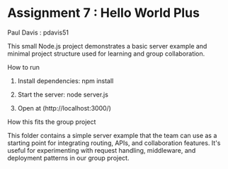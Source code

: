 # Assignment 7 : Hello World Plus

Paul Davis : pdavis51

  

This small Node.js project demonstrates a basic server example and minimal project structure used for learning and group collaboration.

  

How to run

  

1. Install dependencies: npm install

2. Start the server: node server.js

3. Open at (http://localhost:3000/)

  

How this fits the group project

  

This folder contains a simple server example that the team can use as a starting point for integrating routing, APIs, and collaboration features. It's useful for experimenting with request handling, middleware, and deployment patterns in our group project.